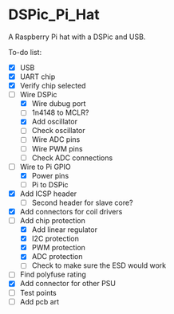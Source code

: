 # DSPic_Pi_Hat
A Raspberry Pi hat with a DSPic and USB.

To-do list:
- [x] USB
- [x] UART chip
- [x] Verify chip selected 
- [ ] Wire DSPic 
    - [x] Wire dubug port
    - [ ] 1n4148 to MCLR?
    - [x] Add oscillator
    - [ ] Check oscillator
    - [ ] Wire ADC pins
    - [ ] Wire PWM pins
    - [ ] Check ADC connections
- [ ] Wire to Pi GPIO
    - [x] Power pins
    - [ ] Pi to DSPic
- [x] Add ICSP header
    - [ ] Second header for slave core?
- [x] Add connectors for coil drivers
- [ ] Add chip protection
    - [x] Add linear regulator
    - [x] I2C protection
    - [x] PWM protection
    - [x] ADC protection
    - [ ] Check to make sure the ESD would work
- [ ] Find polyfuse rating
- [x] Add connector for other PSU
- [ ] Test points
- [ ] Add pcb art